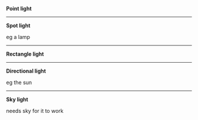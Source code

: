 **Point light**

---

**Spot light**

eg a lamp

---
**Rectangle light**

---

**Directional light**

eg the sun

---

**Sky light**

needs sky for it to work
